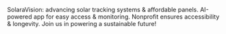 SolaraVision: advancing solar tracking systems & affordable panels. AI-powered app for easy access & monitoring. Nonprofit ensures accessibility & longevity. Join us in powering a sustainable future!